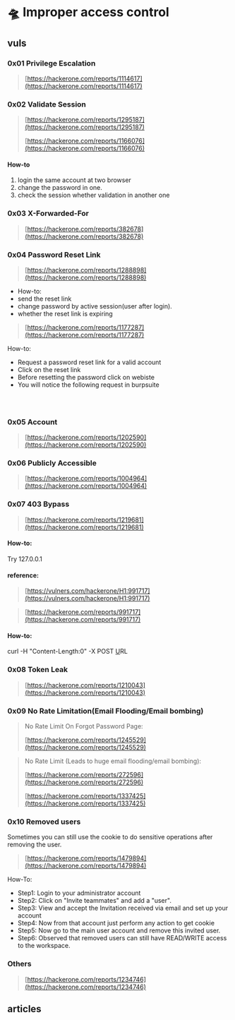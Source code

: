 # 🛸 Improper access control

## vuls

### 0x01 Privilege Escalation

> [https://hackerone.com/reports/1114617](https://hackerone.com/reports/1114617)

### 0x02 Validate Session

> [https://hackerone.com/reports/1295187](https://hackerone.com/reports/1295187)
>
> [https://hackerone.com/reports/1166076](https://hackerone.com/reports/1166076)

#### How-to

1. login the same account at two browser
2. change the password in one.
3. check the session whether validation in another one

### 0x03 X-Forwarded-For

> [https://hackerone.com/reports/382678](https://hackerone.com/reports/382678)



### 0x04 Password Reset Link

> [https://hackerone.com/reports/1288898](https://hackerone.com/reports/1288898)



* How-to:
* send the reset link
* change password by active session(user after login).
* whether the reset link is expiring

> [https://hackerone.com/reports/1177287](https://hackerone.com/reports/1177287)

How-to:

* &#x20;Request a password reset link for a valid account&#x20;
* Click on the reset link&#x20;
* Before resetting the password click on webiste&#x20;
* You will notice the following request in burpsuite

### &#x20;<a href="#undefined" id="undefined"></a>

### ​ <a href="#undefined" id="undefined"></a>

### 0x05 Account

> [https://hackerone.com/reports/1202590](https://hackerone.com/reports/1202590)



### 0x06 Publicly Accessible

> [https://hackerone.com/reports/1004964](https://hackerone.com/reports/1004964)



### 0x07 403 Bypass

> [https://hackerone.com/reports/1219681](https://hackerone.com/reports/1219681)



#### How-to:

Try 127.0.0.1

#### reference:

> [https://vulners.com/hackerone/H1:991717](https://vulners.com/hackerone/H1:991717)



> [https://hackerone.com/reports/991717](https://hackerone.com/reports/991717)

#### How-to:

curl -H "Content-Length:0" -X POST [U](https://www.xn--4zhaaaaaaa.mil/%E2%96%88%E2%96%88%E2%96%88)RL



### 0x08 Token Leak

> [https://hackerone.com/reports/1210043](https://hackerone.com/reports/1210043)



### 0x09 No Rate Limitation(Email Flooding/Email bombing)

> No Rate Limit On Forgot Password Page:
>
> [https://hackerone.com/reports/1245529](https://hackerone.com/reports/1245529)

> No Rate Limit (Leads to huge email flooding/email bombing):
>
> [https://hackerone.com/reports/272596](https://hackerone.com/reports/272596)
>
> [https://hackerone.com/reports/1337425](https://hackerone.com/reports/1337425)



### 0x10 Removed users

Sometimes you can still use the cookie to do sensitive operations after removing the user.

> [https://hackerone.com/reports/1479894](https://hackerone.com/reports/1479894)

How-To:

* Step1: Login to your administrator account
* Step2: Click on "Invite teammates" and add a "user".
* Step3: View and accept the Invitation received via email and set up your account
* Step4:  Now from that account just perform any action to get cookie&#x20;
* Step5: Now go to the main user account and remove this invited user.
* Step6: Observed that removed users can still have READ/WRITE access to the workspace.



### Others

> [https://hackerone.com/reports/1234746](https://hackerone.com/reports/1234746)

##

## articles
